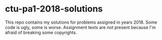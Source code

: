 # ctu-pa1-2018-solutions

This repo contains my solutions for problems assigned in years 2018. Some code is ugly, some is worse.
Assignment texts are not present because I'm afraid of breaking some copyrights.
